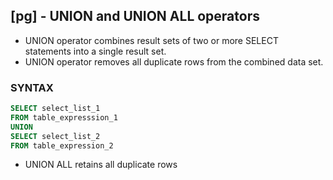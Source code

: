 ## [pg] - UNION and UNION ALL operators

* UNION operator combines result sets of two or more SELECT statements into a single result set.
* UNION operator removes all duplicate rows from the combined data set.

### SYNTAX
```sql
SELECT select_list_1
FROM table_expresssion_1
UNION
SELECT select_list_2
FROM table_expression_2
```

* UNION ALL retains all duplicate rows



